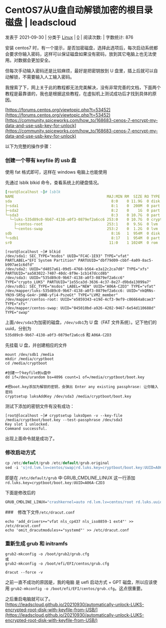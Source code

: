 # CentOS7从U盘自动解锁加密的根目录磁盘 | leadscloud
发表于 2021-09-30 | 分类于 [Linux](https://leadscloud.github.io/categories/Linux/) \| [0](https://leadscloud.github.io/20210930/automatically-unlock-LUKS-encrypted-root-disk-with-keyfile-from-USB/#comments) | 阅读次数: | 字数统计: 876

安装 centos7 时，有一个提示，是否加密磁盘，选择此选项后，每次启动系统都会要求你输入密码，这样可以保证磁盘如果没有密码，放到其它电脑上也无法使用。对数据会更加安全。

但每次手动输入密码还是比较麻烦，最好是把密钥放到 U 盘里，插上后就可以自动解锁，不需要输入人工输入密码。

我搜索了下，网上关于此的教程都无法完美解决，没有非常完善的文档，下面两个教程是最靠谱的，我也是根据这些教程，在虚拟机上测试成功后才找到具体的原因。

[https://forums.centos.org/viewtopic.php?t=53452](https://forums.centos.org/viewtopic.php?t=53452)  
[https://community.spiceworks.com/how_to/168683-cenos-7-encrypt-my-data-and-use-usb-key-for-unlock](https://community.spiceworks.com/how_to/168683-cenos-7-encrypt-my-data-and-use-usb-key-for-unlock)

以下为完整的操作步骤：

### 创建一个带有 keyfile 的 usb 盘

使用 fat 格式即可，这样在 windows 电脑上也能使用

先通过 lsblk blkid 命令，查看系统上的硬盘情况。

```yaml
[root@localhost ~]# lsblk
NAME                                          MAJ:MIN RM  SIZE RO TYPE  MOUNTPOINT
sda                                             8:0    0 11.9G  0 disk
├─sda1                                          8:1    0  200M  0 part  /boot/efi
├─sda2                                          8:2    0    1G  0 part  /boot
└─sda3                                          8:3    0 10.7G  0 part
  └─luks-535d89c0-9b67-4138-a0f3-0879ef2a6cc6 253:0    0 10.7G  0 crypt
    ├─centos-root                             253:1    0  9.5G  0 lvm   /
    └─centos-swap                             253:2    0  1.2G  0 lvm   [SWAP]
sdb                                             8:16   1  954M  0 disk
└─sdb1                                          8:17   1  954M  0 part  /media
sr0                                            11:0    1 1024M  0 rom
```

```routeros
[root@localhost ~]# blkid
/dev/sda1: SEC_TYPE="msdos" UUID="FC4C-1E93" TYPE="vfat" PARTLABEL="EFI System Partition" PARTUUID="dbf79d09-cbbf-4a09-8ac5-b997ae1c6dfd"
/dev/sda2: UUID="d4857a61-09d5-4768-b564-e3a12c2ca7d0" TYPE="xfs" PARTUUID="aa583022-7407-40dc-8f9e-1cb147dccd8b"
/dev/sda3: UUID="535d89c0-9b67-4138-a0f3-0879ef2a6cc6" TYPE="crypto_LUKS" PARTUUID="1e55ca3d-3636-4c37-8e27-d9bda13099a7"
/dev/sdb1: SEC_TYPE="msdos" LABEL="NEW" UUID="A06A-C2D3" TYPE="vfat"
/dev/mapper/luks-535d89c0-9b67-4138-a0f3-0879ef2a6cc6: UUID="nkQRNs-YN39-SR5g-Ge4r-jHNB-yfi4-PszeGt" TYPE="LVM2_member"
/dev/mapper/centos-root: UUID="e5859343-e19d-4cf3-9ef9-c86664a8cae3" TYPE="xfs"
/dev/mapper/centos-swap: UUID="045010bd-a926-4202-9467-6e54d110688d" TYPE="swap"
```

上面`/dev/sda3`为加密的磁盘，`/dev/sdb1`为 U 盘（FAT 文件系统）。记下他们的 uuid，分别为  
`535d89c0-9b67-4138-a0f3-0879ef2a6cc6` 和 `A06A-C2D3`

先挂载 U 盘，并创建相应的文件

```jboss-cli
mount /dev/sdb1 /media 
mkdir /media/cryptboot 
cd /media/cryptboot

#创建一个keyfile到u盘中
dd if=/dev/urandom bs=4096 count=1 of=/media/cryptboot/boot.key

#把boot.key添加为解锁的密钥，会弹出 Enter any existing passphrase: 让你输入密码
cryptsetup luksAddKey /dev/sda3 /media/cryptboot/boot.key
```

测试下添加的密钥文件有没有成功：

```lsl
[root@localhost ~]# cryptsetup luksOpen -v --key-file /media/cryptboot/boot.key --test-passphrase /dev/sda3
Key slot 1 unlocked.
Command successful.
```

出现上面命令就是成功了。

### 修改启动方式

```gradle
cp /etc/default/grub /etc/default/grub.original
sed -i 's|rd.lvm.lv=centos/swap|rd.luks.key=cryptboot/boot.key:UUID=A06A-C2D3 rd.lvm.lv=centos/swap|g' /etc/default/grub
```

即是在 `/etc/default/grub` 中 GRUB_CMDLINE_LINUX 这一行添加 `rd.luks.key=cryptboot/boot.key:UUID=A06A-C2D3`

下面是修改后的

```nix
GRUB_CMDLINE_LINUX="crashkernel=auto rd.lvm.lv=centos/root rd.luks.uuid=luks-535d89c0-9b67-4138-a0f3-0879ef2a6cc6 rd.luks.key=cryptboot/boot.key:UUID=A06A-C2D3 rd.lvm.lv=centos/swap rhgb quiet"
```

\###　修改下文件`/etc/dracut.conf`

```jboss-cli
echo 'add_drivers+="vfat nls_cp437 nls_iso8859-1 ext4"' >> /etc/dracut.conf
echo 'omit_dracutmodules+="systemd"' >> /etc/dracut.conf
```

### 重新生成 grub 和 initramfs

```dts
grub2-mkconfig -o /boot/grub2/grub.cfg
或
grub2-mkconfig -o /boot/efi/EFI/centos/grub.cfg

dracut --force -v
```

之前一直不成功的原因是，我的电脑 是 uefi 启动方式 + GPT 磁盘，所以应该使用 `grub2-mkconfig -o /boot/efi/EFI/centos/grub.cfg`。这点很重要。

之后重启电脑就可以了。 
 [https://leadscloud.github.io/20210930/automatically-unlock-LUKS-encrypted-root-disk-with-keyfile-from-USB/](https://leadscloud.github.io/20210930/automatically-unlock-LUKS-encrypted-root-disk-with-keyfile-from-USB/)
